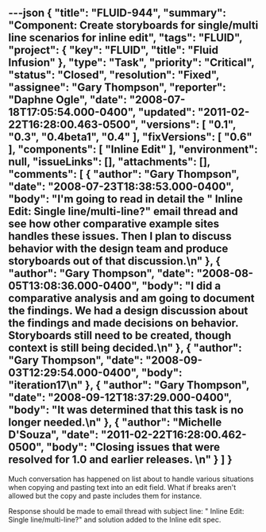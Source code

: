 ---json
{
  "title": "FLUID-944",
  "summary": "Component: Create storyboards for single/multi line scenarios for inline edit",
  "tags": "FLUID",
  "project": {
    "key": "FLUID",
    "title": "Fluid Infusion"
  },
  "type": "Task",
  "priority": "Critical",
  "status": "Closed",
  "resolution": "Fixed",
  "assignee": "Gary Thompson",
  "reporter": "Daphne Ogle",
  "date": "2008-07-18T17:05:54.000-0400",
  "updated": "2011-02-22T16:28:00.463-0500",
  "versions": [
    "0.1",
    "0.3",
    "0.4beta1",
    "0.4"
  ],
  "fixVersions": [
    "0.6"
  ],
  "components": [
    "Inline Edit"
  ],
  "environment": null,
  "issueLinks": [],
  "attachments": [],
  "comments": [
    {
      "author": "Gary Thompson",
      "date": "2008-07-23T18:38:53.000-0400",
      "body": "I'm going to read in detail the \" Inline Edit: Single line/multi-line?\" email thread and see how other comparative example sites handles these issues.  Then I plan to discuss behavior with the design team and produce storyboards out of that discussion.\n"
    },
    {
      "author": "Gary Thompson",
      "date": "2008-08-05T13:08:36.000-0400",
      "body": "I did a comparative analysis and am going to document the findings.  We had a design discussion about the findings and made decisions on behavior. Storyboards still need to be created, though context is still being decided.\n"
    },
    {
      "author": "Gary Thompson",
      "date": "2008-09-03T12:29:54.000-0400",
      "body": "iteration17\n"
    },
    {
      "author": "Gary Thompson",
      "date": "2008-09-12T18:37:29.000-0400",
      "body": "It was determined that this task is no longer needed.\n"
    },
    {
      "author": "Michelle D'Souza",
      "date": "2011-02-22T16:28:00.462-0500",
      "body": "Closing issues that were resolved for 1.0 and earlier releases.&#x20;\n"
    }
  ]
}
---
Much conversation has happened on list about to handle various situations when copying and pasting text into an edit field.  What if breaks aren't allowed but the copy and paste includes them for instance.

Response should be made to email thread with subject line:  " Inline Edit: Single line/multi-line?" and solution added to the Inline edit spec.

        